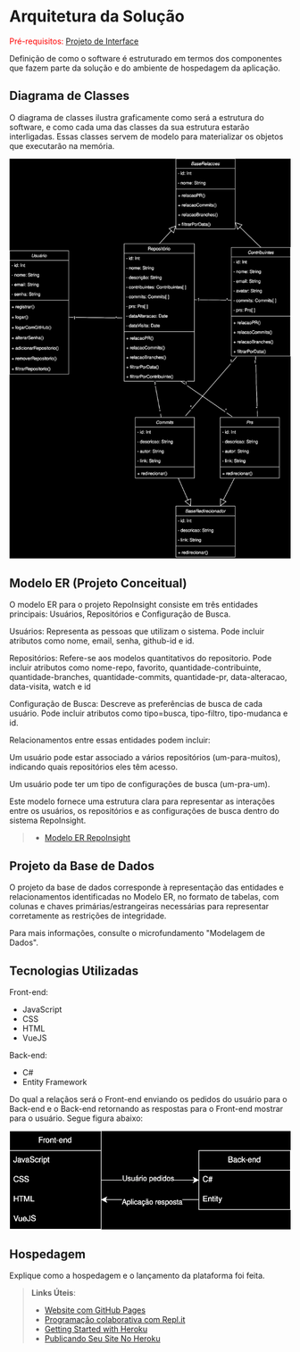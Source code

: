 # Arquitetura da Solução

<span style="color:red">Pré-requisitos: <a href="3-Projeto de Interface.md"> Projeto de Interface</a></span>

Definição de como o software é estruturado em termos dos componentes que fazem parte da solução e do ambiente de hospedagem da aplicação.

## Diagrama de Classes

O diagrama de classes ilustra graficamente como será a estrutura do software, e como cada uma das classes da sua estrutura estarão interligadas. Essas classes servem de modelo para materializar os objetos que executarão na memória.


![diagrama de classes](img/class-diagram.svg)
 

## Modelo ER (Projeto Conceitual)

O modelo ER para o projeto RepoInsight consiste em três entidades principais: Usuários, Repositórios e Configuração de Busca.

Usuários: Representa as pessoas que utilizam o sistema. Pode incluir atributos como nome, email, senha, github-id e id.

Repositórios: Refere-se aos modelos quantitativos do repositorio. Pode incluir atributos como nome-repo, favorito, quantidade-contribuinte, quantidade-branches, quantidade-commits, quantidade-pr, data-alteracao, data-visita, watch e id

Configuração de Busca: Descreve as preferências de busca de cada usuário. Pode incluir atributos como tipo=busca, tipo-filtro, tipo-mudanca e id.

Relacionamentos entre essas entidades podem incluir:

Um usuário pode estar associado a vários repositórios (um-para-muitos), indicando quais repositórios eles têm acesso.

Um usuário pode ter um tipo de configurações de busca (um-pra-um).

Este modelo fornece uma estrutura clara para representar as interações entre os usuários, os repositórios e as configurações de busca dentro do sistema RepoInsight.

> - [Modelo ER RepoInsight](img/MER.jpg)

## Projeto da Base de Dados

O projeto da base de dados corresponde à representação das entidades e relacionamentos identificadas no Modelo ER, no formato de tabelas, com colunas e chaves primárias/estrangeiras necessárias para representar corretamente as restrições de integridade.
 
Para mais informações, consulte o microfundamento "Modelagem de Dados".

## Tecnologias Utilizadas

Front-end:
- JavaScript
- CSS
- HTML
- VueJS

Back-end:
- C#
- Entity Framework

Do qual a relaçãos será o Front-end enviando os pedidos do usuário para o Back-end e o Back-end retornando as respostas para o Front-end
mostrar para o usuário. Segue figura abaixo:

![stack-diagram](img/stack.svg)

## Hospedagem

Explique como a hospedagem e o lançamento da plataforma foi feita.

> **Links Úteis**:
>
> - [Website com GitHub Pages](https://pages.github.com/)
> - [Programação colaborativa com Repl.it](https://repl.it/)
> - [Getting Started with Heroku](https://devcenter.heroku.com/start)
> - [Publicando Seu Site No Heroku](http://pythonclub.com.br/publicando-seu-hello-world-no-heroku.html)
